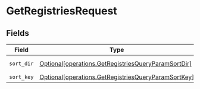 # GetRegistriesRequest


## Fields

| Field                                                                                                            | Type                                                                                                             | Required                                                                                                         | Description                                                                                                      |
| ---------------------------------------------------------------------------------------------------------------- | ---------------------------------------------------------------------------------------------------------------- | ---------------------------------------------------------------------------------------------------------------- | ---------------------------------------------------------------------------------------------------------------- |
| `sort_dir`                                                                                                       | [Optional[operations.GetRegistriesQueryParamSortDir]](../../models/operations/getregistriesqueryparamsortdir.md) | :heavy_minus_sign:                                                                                               | sorting direction                                                                                                |
| `sort_key`                                                                                                       | [Optional[operations.GetRegistriesQueryParamSortKey]](../../models/operations/getregistriesqueryparamsortkey.md) | :heavy_minus_sign:                                                                                               | sort key                                                                                                         |